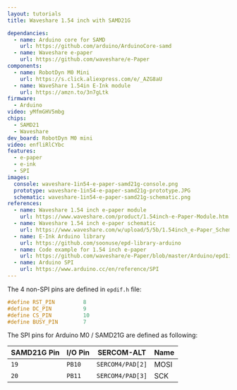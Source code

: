 ```yaml
---
layout: tutorials
title: Waveshare 1.54 inch with SAMD21G

dependancies:
  - name: Arduino core for SAMD
    url: https://github.com/arduino/ArduinoCore-samd
  - name: Waveshare e-paper
    url: https://github.com/waveshare/e-Paper
components:
  - name: RobotDyn M0 Mini
    url: https://s.click.aliexpress.com/e/_AZG8aU
  - name: WaveShare 1.54in E-Ink module
    url: https://amzn.to/3n7gLtk
firmware:
  - Arduino
video: yMfmGHV5mbg
chips:
  - SAMD21
  - Waveshare
dev_board: RobotDyn M0 mini
video: enfliRlCYbc
features:
  - e-paper
  - e-ink
  - SPI
images:
  console: waveshare-1in54-e-paper-samd21g-console.png
  prototype: waveshare-1in54-e-paper-samd21g-prototype.JPG
  schematic: waveshare-1in54-e-paper-samd21g-schematic.png
references:
  - name: Waveshare 1.54 inch e-paper module
    url: https://www.waveshare.com/product/1.54inch-e-Paper-Module.htm
  - name: Waveshare 1.54 inch e-paper schematic
    url: https://www.waveshare.com/w/upload/5/5b/1.54inch_e-Paper_Schematic.pdf
  - name: E-Ink Arduino library
    url: https://github.com/soonuse/epd-library-arduino
  - name: Code example for 1.54 inch e-paper
    url: https://github.com/waveshare/e-Paper/blob/master/Arduino/epd1in54/epd1in54.ino
  - name: Arduino SPI
    url: https://www.arduino.cc/en/reference/SPI
---
```


The 4 non-SPI pins are defined in `epdif.h` file:

```c
#define RST_PIN         8
#define DC_PIN          9
#define CS_PIN          10
#define BUSY_PIN        7
```

The SPI pins for Arduino M0 / SAMD21G are defined as following:

| SAMD21G Pin | I/O Pin | SERCOM-ALT | Name |
| ------ | ------ | ------ | ------ |
| `19` | `PB10` | `SERCOM4/PAD[2]` | MOSI |
| `20` | `PB11` | `SERCOM4/PAD[3]` | SCK |

<img src="{{ site.url }}/assets/images/tutorials/lora-duplex-samd21g-pin-mux.png" alt="">

